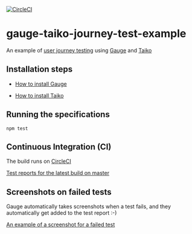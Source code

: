 [![CircleCI](https://circleci.com/gh/johnboyes/gauge-taiko-journey-test-example.svg?style=shield)](https://circleci.com/gh/johnboyes/gauge-taiko-journey-test-example)

# gauge-taiko-journey-test-example
An example of [user journey testing](https://martinfowler.com/bliki/UserJourneyTest.html) using [Gauge](https://gauge.org/) and [Taiko](https://taiko.gauge.org/)

## Installation steps

* [How to install Gauge](https://gauge.org/getting-started-guide/quick-install/)

* [How to install Taiko](https://taiko.gauge.org/#quick-install)

## Running the specifications

`npm test`

## Continuous Integration (CI)

The build runs on [CircleCI](https://circleci.com/gh/johnboyes/gauge-taiko-journey-test-example)

[Test reports for the latest build on master](https://circleci.com/api/v1.1/project/github/johnboyes/gauge-taiko-journey-test-example/latest/artifacts/0/home/circleci/gauge-taiko-journey-test-example/reports/html-report/index.html?branch=master)

## Screenshots on failed tests

Gauge automatically takes screenshots when a test fails, and they automatically get added to the test report :-)

[An example of a screenshot for a failed test](https://30-170977974-gh.circle-artifacts.com/0/home/circleci/gauge-taiko-journey-test-example/reports/html-report/specs/example.html)
